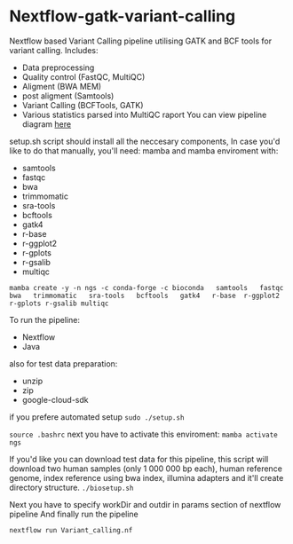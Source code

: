# Nextflow-gatk-variant-calling
Nextflow based Variant Calling pipeline utilising GATK and BCF tools for variant calling. 
Includes:
- Data preprocessing
- Quality control (FastQC, MultiQC)
- Aligment (BWA MEM)
- post aligment (Samtools)
- Variant Calling (BCFTools, GATK)
- Various statistics parsed into MultiQC raport
You can view pipeline diagram [here](https://github.com/paq88/Nextflow-gatk-variant-calling/blob/main/pipeline.pdf)


setup.sh script should install all the neccesary components, 
In case you'd like to do that manually, you'll need:
mamba and mamba enviroment with:
- samtools
- fastqc
- bwa
- trimmomatic
- sra-tools
- bcftools
- gatk4
- r-base
-  r-ggplot2
-  r-gplots
-  r-gsalib
-  multiqc

`mamba create -y -n ngs -c conda-forge -c bioconda   samtools   fastqc   bwa   trimmomatic   sra-tools   bcftools   gatk4   r-base  r-ggplot2 r-gplots r-gsalib multiqc`

 To run the pipeline:
 - Nextflow
 - Java

also for test data preparation:
- unzip
- zip
- google-cloud-sdk

if you prefere automated setup 
`sudo ./setup.sh`
>>
`source .bashrc`
next you have to activate this enviroment:
 `mamba activate ngs`

If you'd like you can download test data for this pipeline, this script will download two human samples (only 1 000 000 bp each), human reference genome, index reference using bwa index, illumina adapters and it'll create directory structure. 
`./biosetup.sh`

Next you have to specify workDir and outdir in params section of nextflow pipeline 
And finally run the pipeline 

`nextflow run Variant_calling.nf`

